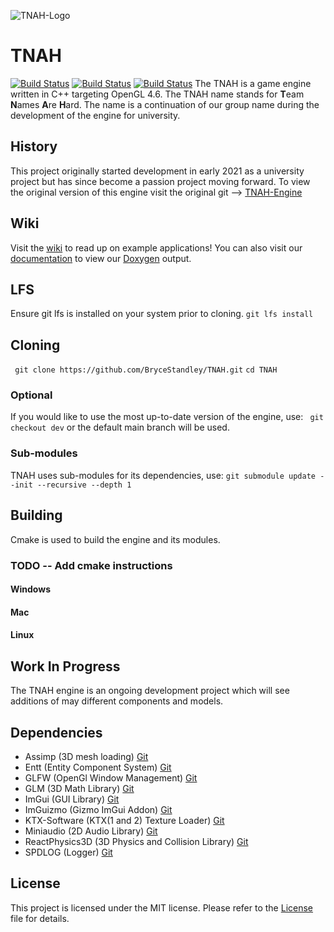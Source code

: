![TNAH-Logo](/resources/logo/logo.png)

# TNAH
[![Build Status](/workflows/Windows/badge.svg)](/actions/workflows/Windows.yml)
[![Build Status](/workflows/Mac/badge.svg)](/actions/workflows/Mac.yml)
[![Build Status](/workflows/Linux/badge.svg)](/actions/workflows/Linux.yml)
The TNAH is a game engine written in C++ targeting OpenGL 4.6. The TNAH name stands for **T**eam **N**ames **A**re **H**ard. 
The name is a continuation of our group name during the development of the engine for university.

## History
This project originally started development in early 2021 as a university project but has since become a passion project moving forward.
To view the original version of this engine visit the original git --> [TNAH-Engine](https://github.com/BryceStandley/TNAH-Engine)

## Wiki
Visit the [wiki](https://github.com/BryceStandley/TNAH/wiki) to read up on example applications!
You can also visit our [documentation](https://github.com/BryceStandley/TNAH) to view our [Doxygen](https://www.doxygen.nl/index.html) output.

## LFS
Ensure git lfs is installed on your system prior to cloning.
```git lfs install```

## Cloning
``` git clone https://github.com/BryceStandley/TNAH.git```
``` cd TNAH ```

### Optional
If you would like to use the most up-to-date version of the engine, use:
``` git checkout dev```
or the default main branch will be used.

### Sub-modules
TNAH uses sub-modules for its dependencies, use:
``` git submodule update --init --recursive --depth 1 ```

## Building
Cmake is used to build the engine and its modules.
### TODO -- Add cmake instructions
#### Windows
#### Mac
#### Linux
## Work In Progress
The TNAH engine is an ongoing development project which will see additions of may different components and models.

## Dependencies
- Assimp (3D mesh loading) [Git](https://github.com/assimp/assimp)
- Entt (Entity Component System) [Git](https://github.com/skypjack/entt)
- GLFW (OpenGl Window Management) [Git](https://github.com/glfw/glfw)
- GLM (3D Math Library) [Git](https://github.com/g-truc/glm)
- ImGui (GUI Library) [Git](https://github.com/ocornut/imgui)
- ImGuizmo (Gizmo ImGui Addon) [Git](https://github.com/CedricGuillemet/ImGuizmo)
- KTX-Software (KTX(1 and 2) Texture Loader) [Git](https://github.com/KhronosGroup/KTX-Software)
- Miniaudio (2D Audio Library) [Git](https://github.com/mackron/miniaudio)
- ReactPhysics3D (3D Physics and Collision Library) [Git](https://github.com/DanielChappuis/reactphysics3d)
- SPDLOG (Logger) [Git](https://github.com/gabime/spdlog)

## License
This project is licensed under the MIT license. Please refer to the [License](/LICENSE) file for details.
